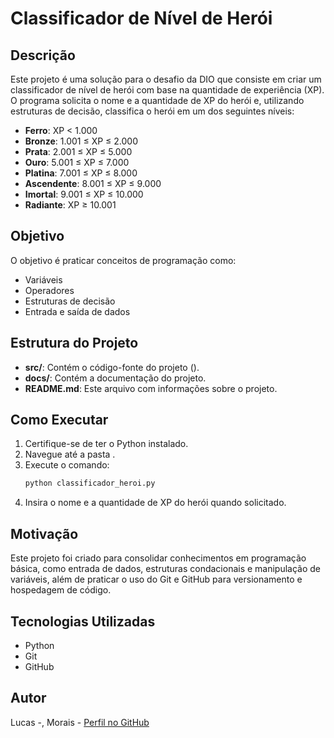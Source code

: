 # Classificador de Nível de Herói

## Descrição
Este projeto é uma solução para o desafio da DIO que consiste em criar um classificador de nível de herói com base na quantidade de experiência (XP). O programa solicita o nome e a quantidade de XP do herói e, utilizando estruturas de decisão, classifica o herói em um dos seguintes níveis:

- **Ferro**: XP < 1.000
- **Bronze**: 1.001 ≤ XP ≤ 2.000
- **Prata**: 2.001 ≤ XP ≤ 5.000
- **Ouro**: 5.001 ≤ XP ≤ 7.000
- **Platina**: 7.001 ≤ XP ≤ 8.000
- **Ascendente**: 8.001 ≤ XP ≤ 9.000
- **Imortal**: 9.001 ≤ XP ≤ 10.000
- **Radiante**: XP ≥ 10.001

## Objetivo
O objetivo é praticar conceitos de programação como:
- Variáveis
- Operadores
- Estruturas de decisão
- Entrada e saída de dados

## Estrutura do Projeto
- **src/**: Contém o código-fonte do projeto ().
- **docs/**: Contém a documentação do projeto.
- **README.md**: Este arquivo com informações sobre o projeto.

## Como Executar
1. Certifique-se de ter o Python instalado.
2. Navegue até a pasta .
3. Execute o comando:
   ```bash
   python classificador_heroi.py
   ```
4. Insira o nome e a quantidade de XP do herói quando solicitado.

## Motivação
Este projeto foi criado para consolidar conhecimentos em programação básica, como entrada de dados, estruturas condacionais e manipulação de variáveis, além de praticar o uso do Git e GitHub para versionamento e hospedagem de código.

## Tecnologias Utilizadas
- Python
- Git
- GitHub

## Autor
Lucas -, Morais - [Perfil no GitHub](https://github.com/Lalalucas)
